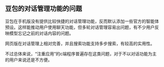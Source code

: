 ## 豆包的对话管理功能的问题

豆包在手机版没有提供比较快捷的对话管理功能，反而默认添加一些官方的智能体预设。这样能推动用户使用聊天功能，但多轮对话管理容易出问题，有不少用户反映模型忘记之前的对话内容的问题。

网页版在对话管理上相对完善，并且搜索功能支持多步搜索，有较高的实用性。

不过总体来说，“注重应用”的c端程序普遍存在这类问题，对于不以对话功能为主的用户来说还是不方便。